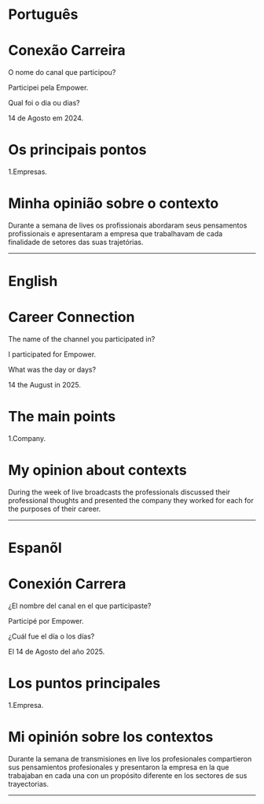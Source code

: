 


# Português 

# Conexão Carreira

O nome do canal que participou?

Participei pela Empower.

Qual foi o dia ou dias?

14 de Agosto em 2024.

# Os principais pontos

1.Empresas.



# Minha opinião sobre o contexto

<p>Durante a semana de lives os profissionais abordaram seus pensamentos profissionais e apresentaram a empresa que trabalhavam de cada finalidade de setores das suas trajetórias.</p>


--------------------------------------------------------------------------------------------------------------------------------

# English 

# Career Connection

The name of the channel you participated in?

I participated for Empower.

What was the day or days?

14 the August in 2025.

# The main points

1.Company.


# My opinion about contexts

<p>During the week of live broadcasts the professionals discussed their professional thoughts and presented the company they worked for each for the purposes of their career. </p>


--------------------------------------------------------------------------------------------------------------------------------

# Espanõl 

# Conexión Carrera

¿El nombre del canal en el que participaste?

Participé por  Empower.

¿Cuál fue el día o los días?

El 14 de Agosto del año 2025.

#  Los puntos principales

1.Empresa.


# Mi opinión sobre los contextos

<p>Durante la semana de transmisiones en live los profesionales compartieron sus pensamientos profesionales y presentaron la empresa en la que trabajaban en cada una con un propósito diferente en los sectores de sus trayectorias.</p>

--------------------------------------------------------------------------------------------------------------------------------


